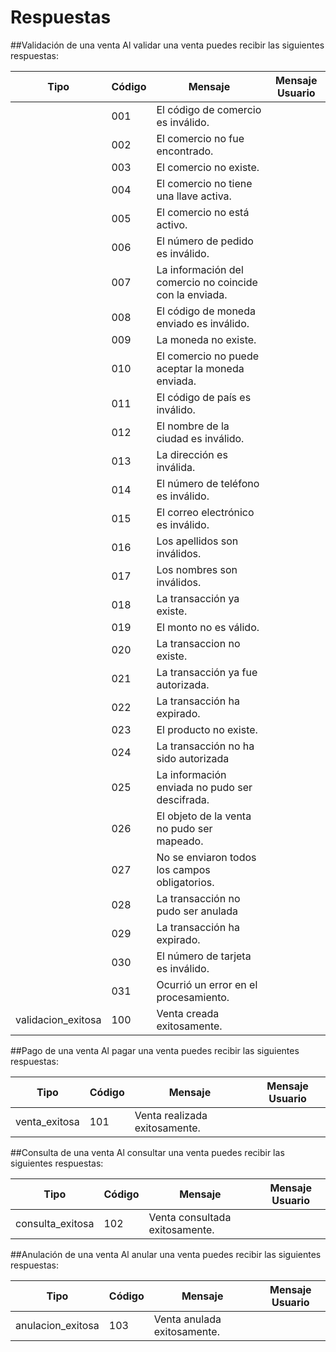 
# Respuestas

##Validación de una venta
Al validar una venta puedes recibir las siguientes respuestas:

Tipo | Código | Mensaje | Mensaje Usuario
--------- | --------- | ------- | -----------
|| 001 | El código de comercio es inválido. | 
|| 002 | El comercio no fue encontrado. | 
|| 003 | El comercio no existe. | 
|| 004 | El comercio no tiene una llave activa. | 
|| 005 | El comercio no está activo. | 
|| 006 | El número de pedido es inválido. | 
|| 007 | La información del comercio no coincide con la enviada. | 
|| 008 | El código de moneda enviado es inválido. | 
|| 009 | La moneda no existe. | 
|| 010 | El comercio no puede aceptar la moneda enviada. | 
|| 011 | El código de país es inválido. | 
|| 012 | El nombre de la ciudad es inválido. | 
|| 013 | La dirección es inválida. | 
|| 014 | El número de teléfono es inválido. | 
|| 015 | El correo electrónico es inválido. | 
|| 016 | Los apellidos son inválidos. | 
|| 017 | Los nombres son inválidos. | 
|| 018 | La transacción ya existe. | 
|| 019 | El monto no es válido. | 
|| 020 | La transaccion no existe. | 
|| 021 | La transacción ya fue autorizada. | 
|| 022 | La transacción ha expirado. | 
|| 023 | El producto no existe. | 
|| 024 | La transacción no ha sido autorizada | 
|| 025 | La información enviada no pudo ser descifrada. | 
|| 026 | El objeto de la venta no pudo ser mapeado. | 
|| 027 | No se enviaron todos los campos obligatorios. | 
|| 028 | La transacción no pudo ser anulada | 
|| 029 | La transacción ha expirado. | 
|| 030 | El número de tarjeta es inválido. | 
|| 031 | Ocurrió un error en el procesamiento. | 
|validacion_exitosa| 100 | Venta creada exitosamente. | 

##Pago de una venta
Al pagar una venta puedes recibir las siguientes respuestas:

Tipo | Código | Mensaje | Mensaje Usuario
--------- | --------- | ------- | -----------
|venta_exitosa| 101 | Venta realizada exitosamente. | 


##Consulta de una venta
Al consultar una venta puedes recibir las siguientes respuestas:

Tipo | Código | Mensaje | Mensaje Usuario
--------- | --------- | ------- | -----------
|consulta_exitosa| 102 | Venta consultada exitosamente. | 

##Anulación de una venta
Al anular una venta puedes recibir las siguientes respuestas:

Tipo | Código | Mensaje | Mensaje Usuario
--------- | --------- | ------- | -----------
|anulacion_exitosa| 103 | Venta anulada exitosamente. | 